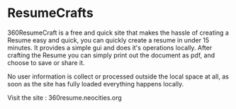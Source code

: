 # ResumeCrafts
360ResumeCraft is a free and quick site that makes the hassle of creating a Resume easy and quick, you can quickly create a resume in under 15 minutes. It provides a simple gui and does it's operations locally.
After crafting the Resume you can simply print out the document as pdf, and choose to save or share it.

No user information is collect or processed outside the local space at all, as soon as the site has fully loaded everything happens locally.

Visit the site : 360resume.neocities.org

